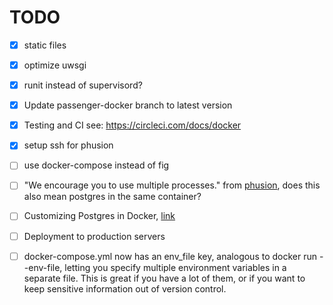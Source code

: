 # TODO

- [x] static files

- [x] optimize uwsgi

- [x] runit instead of supervisord?

- [x] Update passenger-docker branch to latest version

- [x] Testing and CI see: https://circleci.com/docs/docker

- [x] setup ssh for phusion

- [ ] use docker-compose instead of fig

- [ ] "We encourage you to use multiple processes." from [phusion](http://phusion.github.io/baseimage-docker/), does this also mean postgres in the same container?

- [ ] Customizing Postgres in Docker, [link](https://osxdominion.wordpress.com/2015/01/25/customizing-postgres-in-docker/)

- [ ] Deployment to production servers

- [ ] docker-compose.yml now has an env_file key, analogous to docker run --env-file, letting you specify multiple environment variables in a separate file. This is great if you have a lot of them, or if you want to keep sensitive information out of version control.